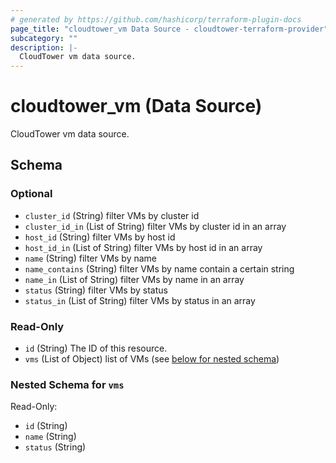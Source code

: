 ```yaml
---
# generated by https://github.com/hashicorp/terraform-plugin-docs
page_title: "cloudtower_vm Data Source - cloudtower-terraform-provider"
subcategory: ""
description: |-
  CloudTower vm data source.
---
```


# cloudtower_vm (Data Source)

CloudTower vm data source.



<!-- schema generated by tfplugindocs -->
## Schema

### Optional

- `cluster_id` (String) filter VMs by cluster id
- `cluster_id_in` (List of String) filter VMs by cluster id in an array
- `host_id` (String) filter VMs by host id
- `host_id_in` (List of String) filter VMs by host id in an array
- `name` (String) filter VMs by name
- `name_contains` (String) filter VMs by name contain a certain string
- `name_in` (List of String) filter VMs by name in an array
- `status` (String) filter VMs by status
- `status_in` (List of String) filter VMs by status in an array

### Read-Only

- `id` (String) The ID of this resource.
- `vms` (List of Object) list of VMs (see [below for nested schema](#nestedatt--vms))

<a id="nestedatt--vms"></a>
### Nested Schema for `vms`

Read-Only:

- `id` (String)
- `name` (String)
- `status` (String)


